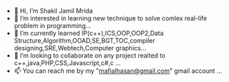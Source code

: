 - 👋 Hi, I’m Shakil Jamil Mrida
- 👀 I’m interested in learning new technique to solve comlex real-life problem in programming...
- 🌱 I’m currently learned IP(c++),ICS,OOP,OOP2,Data Structure,Algorithm,OOAD,SE,BGT,TOC,compiler designing,SRE,Webtech,Computer graphics...
- 💞️ I’m looking to collaborate on any project realted to c++,java,PHP,CSS,Javascript,c#,c ...
- 📫 You can reach me by my "mafialhasan@gmail.com" gmail account ...

<!---
ShakilJamil/ShakilJamil is a ✨ special ✨ repository because its `README.md` (this file) appears on your GitHub profile.
You can click the Preview link to take a look at your changes.
--->
